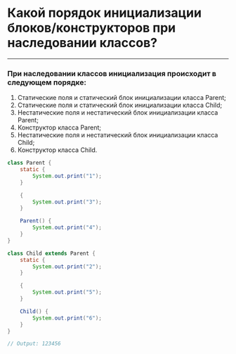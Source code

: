 # Какой порядок инициализации блоков/конструкторов при наследовании классов?
---

### При наследовании классов инициализация происходит в следующем порядке:

1. Статические поля и статический блок инициализации класса Parent;
2. Статические поля и статический блок инициализации класса Child;
3. Нестатические поля и нестатический блок инициализации класса Parent;
4. Конструктор класса Parent;
5. Нестатические поля и нестатический блок инициализации класса Сhild;
6. Конструктор класса Сhild.

```java
class Parent {
    static {
        System.out.print("1");
    }

    {
        System.out.print("3");
    }

    Parent() {
        System.out.print("4");
    }
}

class Child extends Parent {
    static {
        System.out.print("2");
    }

    {
        System.out.print("5");
    }

    Child() {
        System.out.print("6");
    }
}

// Output: 123456
```